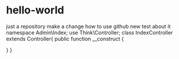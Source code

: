 # hello-world
just a repository
make a change
how to use github
new test about it
namespace Admin\Index;
use Think\Controller;
class IndexController extends Controller{
  public function __construct {
    
  }
}
